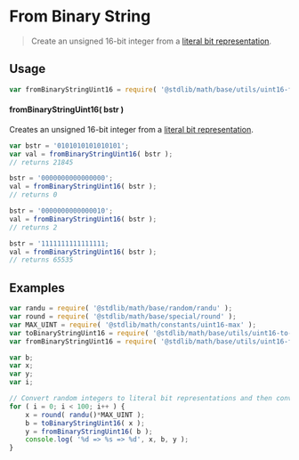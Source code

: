 # From Binary String

> Create an unsigned 16-bit integer from a [literal bit representation][@stdlib/math/base/utils/uint16-to-binary-string].


<section class="usage">

## Usage

``` javascript
var fromBinaryStringUint16 = require( '@stdlib/math/base/utils/uint16-from-binary-string' );
```

#### fromBinaryStringUint16( bstr )

Creates an unsigned 16-bit integer from a [literal bit representation][@stdlib/math/base/utils/uint16-to-binary-string].

``` javascript
var bstr = '0101010101010101';
var val = fromBinaryStringUint16( bstr );
// returns 21845

bstr = '0000000000000000';
val = fromBinaryStringUint16( bstr );
// returns 0

bstr = '0000000000000010';
val = fromBinaryStringUint16( bstr );
// returns 2

bstr = '1111111111111111;
val = fromBinaryStringUint16( bstr );
// returns 65535
```

</section>

<!-- /.usage -->


<section class="examples">

## Examples

``` javascript
var randu = require( '@stdlib/math/base/random/randu' );
var round = require( '@stdlib/math/base/special/round' );
var MAX_UINT = require( '@stdlib/math/constants/uint16-max' );
var toBinaryStringUint16 = require( '@stdlib/math/base/utils/uint16-to-binary-string' );
var fromBinaryStringUint16 = require( '@stdlib/math/base/utils/uint16-from-binary-string' );

var b;
var x;
var y;
var i;

// Convert random integers to literal bit representations and then convert them back...
for ( i = 0; i < 100; i++ ) {
    x = round( randu()*MAX_UINT );
    b = toBinaryStringUint16( x );
    y = fromBinaryStringUint16( b );
    console.log( '%d => %s => %d', x, b, y );
}
```

</section>

<!-- /.examples -->


<section class="links">

[@stdlib/math/base/utils/uint16-to-binary-string]: https://github.com/stdlib-js/stdlib

</section>

<!-- /.links -->
